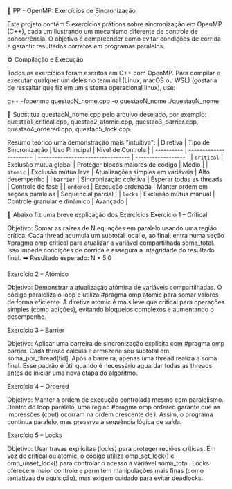 🧩 PP - OpenMP: Exercícios de Sincronização

Este projeto contém 5 exercícios práticos sobre sincronização em OpenMP (C++), cada um ilustrando um mecanismo diferente de controle de concorrência.
O objetivo é compreender como evitar condições de corrida e garantir resultados corretos em programas paralelos.

⚙️ Compilação e Execução

Todos os exercícios foram escritos em C++ com OpenMP.
Para compilar e executar qualquer um deles no terminal (Linux, macOS ou WSL) (gostaria de ressaltar que fiz em um sistema operacional linux), use:

g++ -fopenmp questaoN_nome.cpp -o questaoN_nome
./questaoN_nome

🔄 Substitua questaoN_nome.cpp pelo arquivo desejado, por exemplo:
questao1_critical.cpp, questao2_atomic.cpp, questao3_barrier.cpp, questao4_ordered.cpp, questao5_lock.cpp.

Resumo teórico uma demonstração mais "intuitiva":
| Diretiva   | Tipo de Sincronização  | Uso Principal                     | Nível de Controle  |
| ---------- | ---------------------- | --------------------------------- | ------------------ |
| `critical` | Exclusão mútua global  | Proteger blocos maiores de código | Médio              |
| `atomic`   | Exclusão mútua leve    | Atualizações simples em variáveis | Alto desempenho    |
| `barrier`  | Sincronização coletiva | Esperar todas as threads          | Controle de fase   |
| `ordered`  | Execução ordenada      | Manter ordem em seções paralelas  | Sequencial parcial |
| `locks`    | Exclusão mútua manual  | Controle granular e dinâmico      | Avançado           |


🧠 Abaixo fiz uma breve explicação dos Exercícios
Exercício 1 – Critical

Objetivo: Somar as raízes de N equações em paralelo usando uma região crítica.
Cada thread acumula um subtotal local e, ao final, entra numa seção #pragma omp critical para atualizar a variável compartilhada soma_total.
Isso impede condições de corrida e assegura a integridade do resultado final.
➡️ Resultado esperado: N * 5.0

Exercício 2 – Atômico

Objetivo: Demonstrar a atualização atômica de variáveis compartilhadas.
O código paraleliza o loop e utiliza #pragma omp atomic para somar valores de forma eficiente.
A diretiva atomic é mais leve que critical para operações simples (como adições), evitando bloqueios complexos e aumentando o desempenho.

Exercício 3 – Barrier

Objetivo: Aplicar uma barreira de sincronização explícita com #pragma omp barrier.
Cada thread calcula e armazena seu subtotal em soma_por_thread[tid].
Após a barreira, apenas uma thread realiza a soma final.
Esse padrão é útil quando é necessário aguardar todas as threads antes de iniciar uma nova etapa do algoritmo.

Exercício 4 – Ordered

Objetivo: Manter a ordem de execução controlada mesmo com paralelismo.
Dentro do loop paralelo, uma região #pragma omp ordered garante que as impressões (cout) ocorram na ordem crescente de i.
Assim, o programa continua paralelo, mas preserva a sequência lógica de saída.

Exercício 5 – Locks

Objetivo: Usar travas explícitas (locks) para proteger regiões críticas.
Em vez de critical ou atomic, o código utiliza omp_set_lock() e omp_unset_lock() para controlar o acesso à variável soma_total.
Locks oferecem maior controle e permitem manipulações mais finas (como tentativas de aquisição), mas exigem cuidado para evitar deadlocks.
